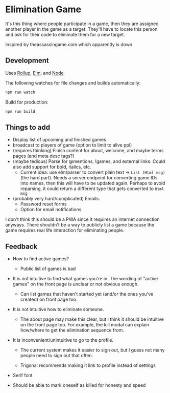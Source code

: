 # Elimination Game

It's this thing where people participate in a game, then they are assigned another player in the game as a target. They'll have to locate this person and ask for their code to eliminate them for a new target.

Inspired by theassassingame.com which apparently is down

## Development

Uses [Rollup](https://rollupjs.org/guide/en/), [Elm](https://elm-lang.org/), and [Node](https://nodejs.org/)

The following watches for file changes and builds automatically:

```sh
npm run watch
```

Build for production:

```sh
npm run build
```

## Things to add

- Display list of upcoming and finished games
- broadcast to players of game (option to limit to alive ppl)
- (requires thinking) Finish content for about, welcome, and maybe terms pages (and meta desc tags?)
- (maybe tedious) Parse for \@mentions, !games, and external links. Could also add support for bold, italics, etc.
  - Current idea: use elm/parser to convert plain text -> `List (Html msg)` (the hard part). Needs a server endpoint for converting game IDs into names, then this will have to be updated again. Perhaps to avoid reparsing, it could return a different type that gets converted to `Html msg`
- (probably very hard/complicated) Emails:
  - Password reset forms
  - Option for email notifications

I don't think this should be a PWA since it requires an internet connection anyways. There shouldn't be a way to publicly list a game because the game requires real life interaction for eliminating people.

## Feedback

- How to find active games?

  - Public list of games is bad

- It is not intuitive to find what games you're in. The wording of "active games" on the front page is unclear or not obvious enough.

  - Can list games that haven't started yet (and/or the ones you've created) on front page too.

- It is not intuitive how to eliminate someone.

  - The about page may make this clear, but I think it should be intuitive on the front page too. For example, the kill modal can explain how/where to get the elimination sequence from.

- It is inconvenient/unintuitive to go to the profile.

  - The current system makes it easier to sign out, but I guess not many people need to sign out that often.

  - Trigonal recommends making it link to profile instead of settings

- Serif font

- Should be able to mark oneself as killed for honesty and speed
